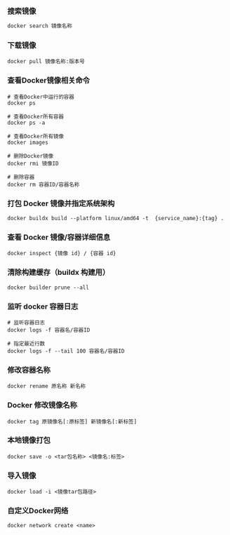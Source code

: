 ### 搜索镜像
```dtd
docker search 镜像名称
```

### 下载镜像
```shell
docker pull 镜像名称:版本号
```

### 查看Docker镜像相关命令
```shell
# 查看Docker中运行的容器
docker ps

# 查看Docker所有容器
docker ps -a

# 查看Docker所有镜像
docker images

# 删除Docker镜像
docker rmi 镜像ID

# 删除容器
docker rm 容器ID/容器名称
```

### 打包 Docker 镜像并指定系统架构
```shell
docker buildx build --platform linux/amd64 -t  {service_name}:{tag} .
```

### 查看 Docker 镜像/容器详细信息
```shell
docker inspect {镜像 id} / {容器 id}
```

### 清除构建缓存（buildx 构建用）
```shell
docker builder prune --all
```

### 监听 docker 容器日志
```shell
# 监听容器日志
docker logs -f 容器名/容器ID

# 指定最近行数
docker logs -f --tail 100 容器名/容器ID
```

### 修改容器名称
```shell
docker rename 原名称 新名称
```

### Docker 修改镜像名称
```shell
docker tag 原镜像名[:原标签] 新镜像名[:新标签]
```
### 本地镜像打包
```shell
docker save -o <tar包名称> <镜像名:标签>
```

### 导入镜像
```shell
docker load -i <镜像tar包路径>
```

### 自定义Docker网络
```shell
docker network create <name>
```

